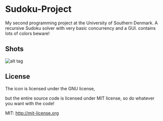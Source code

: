 # Sudoku-Project
My second programming project at the University of Southern Denmark. 
A recursive Sudoku solver with very basic concurrency and a GUI.
contains lots of colors beware!


## Shots
![alt tag](https://raw.githubusercontent.com/TheProthean/Sudoku-Project/master/GUI_1.png)

## License

The icon is licensed under the GNU license,

but the entire source code is licensed under MIT license, so do whatever you want with the code!

MIT: http://mit-license.org

